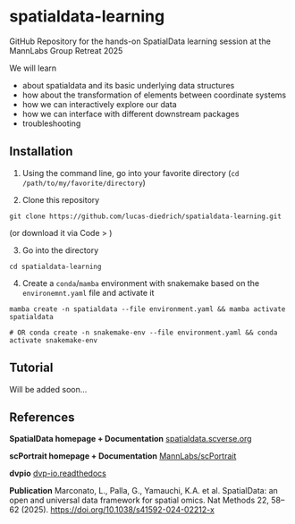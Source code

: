 # spatialdata-learning
GitHub Repository for the hands-on SpatialData learning session at the MannLabs Group Retreat 2025


We will learn

- about spatialdata and its basic underlying data structures
- how about the transformation of elements between coordinate systems 
- how we can interactively explore our data 
- how we can interface with different downstream packages
- troubleshooting


## Installation 

1. Using the command line, go into your favorite directory (`cd /path/to/my/favorite/directory`)

2. Clone this repository 

```shell 
git clone https://github.com/lucas-diedrich/spatialdata-learning.git
```

(or download it via Code > )

3. Go into the directory

```shell 
cd spatialdata-learning
```

4. Create a `conda`/`mamba` environment with snakemake based on the `environemnt.yaml` file and activate it

```shell 
mamba create -n spatialdata --file environment.yaml && mamba activate spatialdata

# OR conda create -n snakemake-env --file environment.yaml && conda activate snakemake-env
```


## Tutorial

Will be added soon...

## References

**SpatialData homepage + Documentation** [spatialdata.scverse.org](https://spatialdata.scverse.org/en/stable/)

**scPortrait homepage + Documentation** [MannLabs/scPortrait](https://mannlabs.github.io/scPortrait/)

**dvpio** [dvp-io.readthedocs](https://dvp-io.readthedocs.io/en/latest/)


**Publication** Marconato, L., Palla, G., Yamauchi, K.A. et al. SpatialData: an open and universal data framework for spatial omics. Nat Methods 22, 58–62 (2025). https://doi.org/10.1038/s41592-024-02212-x
